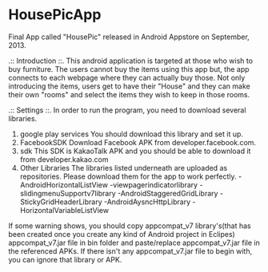 # HousePicApp
Final App called "HousePic" released in Android Appstore on September, 2013.

.:: Introduction ::.
This android application is targeted at those who wish to buy furniture. The users cannot buy the items using this app but,
the app connects to each webpage where they can actually buy those.
Not only introducing the items, users get to have their "House" and they can make their own "rooms" and select the items they
wish to keep in those rooms. 

.:: Settings ::.
In order to run the program, you need to download several libraries.
1) google play services
  You should download this library and set it up. 
2) FacebookSDK 
  Download Facebook APK from developer.facebook.com.
3) sdk
  This SDK is KakaoTalk APK and you should be able to download it from developer.kakao.com
4) Other Libraries
  The libraries listed underneath are uploaded as repositories. Please download them for the app to work perfectly.
  -AndroidHorizontalListView
  -viewpagerindicatorlibrary
  -slidingmenuSupportv7library
  -AndroidStaggeredGridLibrary
  -StickyGridHeaderLibrary
  -AndroidAysncHttpLibrary
  -HorizontalVariableListView
  
If some warning shows, you should copy appcompat_v7 library's(that has been created once you create any kind of Android project
in Eclipes) appcompat_v7.jar file in bin folder and paste/replace appcompat_v7.jar file in the referenced APKs. If there isn't 
any appcompat_v7.jar file to begin with, you can ignore that library or APK.
  
